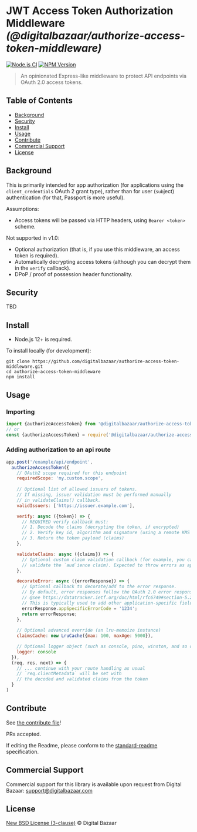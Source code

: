 # JWT Access Token Authorization Middleware _(@digitalbazaar/authorize-access-token-middleware)_

[![Node.js CI](https://github.com/digitalbazaar/authorize-access-token-middleware/workflows/Node.js%20CI/badge.svg)](https://github.com/digitalbazaar/authorize-access-token-middleware/actions?query=workflow%3A%22Node.js+CI%22)
[![NPM Version](https://img.shields.io/npm/v/@digitalbazaar/authorize-access-token-middleware.svg)](https://npm.im/@digitalbazaar/authorize-access-token-middleware)

> An opinionated Express-like middleware to protect API endpoints via OAuth 2.0 access tokens.

## Table of Contents

- [Background](#background)
- [Security](#security)
- [Install](#install)
- [Usage](#usage)
- [Contribute](#contribute)
- [Commercial Support](#commercial-support)
- [License](#license)

## Background

This is primarily intended for app authorization (for applications using the
`client_credentials` OAuth 2 grant type), rather than for user (`sub`ject)
authentication (for that, Passport is more useful).

Assumptions:

* Access tokens will be passed via HTTP headers, using `Bearer <token>` scheme.

Not supported in v1.0:

* Optional authorization (that is, if you use this middleware, an access token
  is required).
* Automatically decrypting access tokens (although you can decrypt them in the `verify` callback).
* DPoP / proof of possession header functionality.

## Security

TBD

## Install

- Node.js 12+ is required.

To install locally (for development):

```
git clone https://github.com/digitalbazaar/authorize-access-token-middleware.git
cd authorize-access-token-middleware
npm install
```

## Usage

### Importing

```js
import {authorizeAccessToken} from '@digitalbazaar/authorize-access-token-middleware';
// or
const {authorizeAccessToken} = require('@digitalbazaar/authorize-access-token-middleware');
```

### Adding authorization to an api route

```js
app.post('/example/api/endpoint',
  authorizeAccessToken({
    // OAuth2 scope required for this endpoint
    requiredScope: 'my.custom.scope',
    
    // Optional list of allowed issuers of tokens.
    // If missing, issuer validation must be performed manually
    // in validateClaims() callback.
    validIssuers: ['https://issuer.example.com'],

    verify: async ({token}) => {
      // REQUIRED verify callback must:
      // 1. Decode the claims (decrypting the token, if encrypted) 
      // 2. Verify key id, algorithm and signature (using a remote KMS or similar)
      // 3. Return the token payload (claims)
    },

    validateClaims: async ({claims}) => {
      // Optional custom claim validation callback (for example, you can
      // validate the `aud`ience claim). Expected to throw errors as appropriate.
    },

    decorateError: async ({errorResponse}) => {
      // Optional callback to decorate/add to the error response.
      // By default, error responses follow the OAuth 2.0 error response format 
      // @see https://datatracker.ietf.org/doc/html/rfc6749#section-5.2
      // This is typically used to add other application-specific fields to the JSON error response
      errorResponse.appSpecificErrorCode = '1234';
      return errorResponse;
    },
    
    // Optional advanced override (an lru-memoize instance)
    claimsCache: new LruCache({max: 100, maxAge: 5000}),

    // Optional logger object (such as console, pino, winston, and so on)
    logger: console
  }),
  (req, res, next) => {
    // ... continue with your route handling as usual
    // `req.clientMetadata` will be set with
    // the decoded and validated claims from the token
  }
)
```

## Contribute

See [the contribute file](https://github.com/digitalbazaar/bedrock/blob/master/CONTRIBUTING.md)!

PRs accepted.

If editing the Readme, please conform to the
[standard-readme](https://github.com/RichardLitt/standard-readme) specification.

## Commercial Support

Commercial support for this library is available upon request from
Digital Bazaar: support@digitalbazaar.com

## License

[New BSD License (3-clause)](LICENSE) © Digital Bazaar

